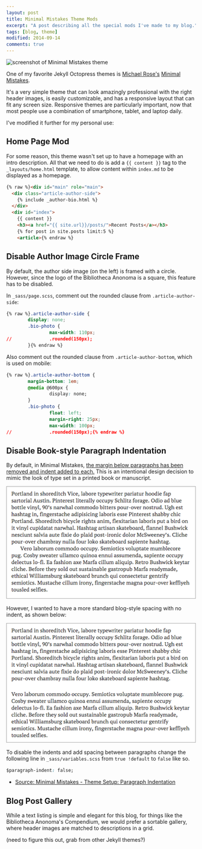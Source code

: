 ```yaml
---
layout: post
title: Minimal Mistakes Theme Mods
excerpt: "A post describing all the special mods I've made to my blog."
tags: [blog, theme]
modified: 2014-09-14
comments: true
---
```


![screenshot of Minimal Mistakes theme](http://mmistakes.github.io/minimal-mistakes/images/mm-theme-post-600.jpg)


One of my favorite Jekyll Octopress themes is [Michael Rose's](http://mademistakes.com) [Minimal Mistakes](http://mmistakes.github.io/minimal-mistakes). 

It's a very simple theme that can look amazingly professional with the right header images, is easily customizable, and has a responsive layout that can fit any screen size. Responsive themes are particularly important, now that most people use a combination of smartphone, tablet, and laptop daily.

I've modified it further for my personal use:

## Home Page Mod

For some reason, this theme wasn't set up to have a homepage with an intro description. All that we need to do is add a `{{ content }}` tag to the `_layouts/home.html` template, to allow content within `index.md` to be displayed as a homepage.

~~~ html
{% raw %}<div id="main" role="main"> 
  <div class="article-author-side">
    {% include _author-bio.html %}
  </div>
  <div id="index">
    {{ content }}
    <h3><a href="{{ site.url}}/posts/">Recent Posts</a></h3>
    {% for post in site.posts limit:5 %}    
    <article>{% endraw %}
~~~

## Disable Author Image Circle Frame

By default, the author side image (on the left) is framed with a circle. However, since the logo of the Bibliotheca Anonoma is a square, this feature has to be disabled.

In `_sass/page.scss`, comment out the rounded clause from `.article-author-side`:

~~~ css
{% raw %}.article-author-side {
        display: none;
        .bio-photo {
                max-width: 110px;
//              .rounded(150px);
        }{% endraw %}
~~~

Also comment out the rounded clause from `.article-author-bottom`, which is used on mobile:

~~~ css
{% raw %}.article-author-bottom {
        margin-bottom: 1em;
        @media @600px {
                display: none;
        }
        .bio-photo {
                float: left;
                margin-right: 25px;
                max-width: 100px;
//              .rounded(150px);{% endraw %}
~~~

## Disable Book-style Paragraph Indentation

By default, in Minimal Mistakes, [the margin below paragraphs has been removed and indent added to each.](http://mmistakes.github.io/minimal-mistakes/theme-setup/#paragraph-indentation) This is an intentional design decision to mimic the look of type set in a printed book or manuscript.

![](../images/paragraph-indent.png)

However, I wanted to have a more standard blog-style spacing with no indent, as shown below:

![](../images/paragraph-no-indent.png)

To disable the indents and add spacing between paragraphs change the following line in `_sass/variables.scss` from `true !default` to `false` like so.

```css
$paragraph-indent: false;
```

* [Source: Minimal Mistakes - Theme Setup: Paragraph Indentation](http://mmistakes.github.io/minimal-mistakes/theme-setup/#paragraph-indentation)

## Blog Post Gallery

While a text listing is simple and elegant for this blog, for things like the Bibliotheca Anonoma's Compendium, we would prefer a sortable gallery, where header images are matched to descriptions in a grid.

(need to figure this out, grab from other Jekyll themes?)
